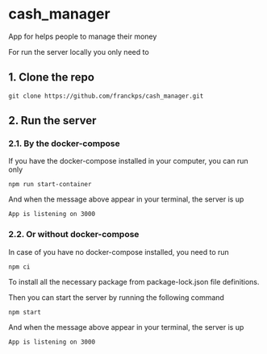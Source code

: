 # cash_manager

App for helps people to manage their money

For run the server locally you only need to

## 1. Clone the repo

```
git clone https://github.com/franckps/cash_manager.git
```

## 2. Run the server

### 2.1. By the docker-compose

If you have the docker-compose installed in your computer, you can run only

```
npm run start-container
```

And when the message above appear in your terminal, the server is up

```
App is listening on 3000
```

### 2.2. Or without docker-compose

In case of you have no docker-compose installed, you need to run

```
npm ci
```

To install all the necessary package from package-lock.json file definitions.

Then you can start the server by running the following command

```
npm start
```

And when the message above appear in your terminal, the server is up

```
App is listening on 3000
```
